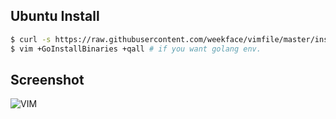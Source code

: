 ## Ubuntu Install

```bash
$ curl -s https://raw.githubusercontent.com/weekface/vimfile/master/install | bash
$ vim +GoInstallBinaries +qall # if you want golang env.
```

## Screenshot

![VIM](https://raw.github.com/weekface/vimfile/master/vim.png)
